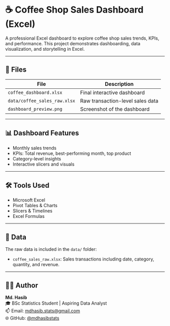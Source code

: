 # ☕ Coffee Shop Sales Dashboard (Excel)

A professional Excel dashboard to explore coffee shop sales trends, KPIs, and performance. This project demonstrates dashboarding, data visualization, and storytelling in Excel.

---

## 📂 Files

| File                         | Description                      |
| ---------------------------- | -------------------------------- |
| `coffee_dashboard.xlsx`      | Final interactive dashboard      |
| `data/coffee_sales_raw.xlsx` | Raw transaction-level sales data |
| `dashboard_preview.png`      | Screenshot of the dashboard      |

---

## 📊 Dashboard Features

- Monthly sales trends
- KPIs: Total revenue, best-performing month, top product
- Category-level insights
- Interactive slicers and visuals

---

## 🛠 Tools Used

- Microsoft Excel
- Pivot Tables & Charts
- Slicers & Timelines
- Excel Formulas

---

## 📁 Data

The raw data is included in the `data/` folder:

- `coffee_sales_raw.xlsx`: Sales transactions including date, category, quantity, and revenue.

---

## 👨‍🎓 Author

**Md. Hasib**  
🎓 BSc Statistics Student | Aspiring Data Analyst  
📫 Email: mdhasib.stats@gmail.com  
🌐 GitHub: [@mdhasibstats](https://github.com/mdhasibstats)
